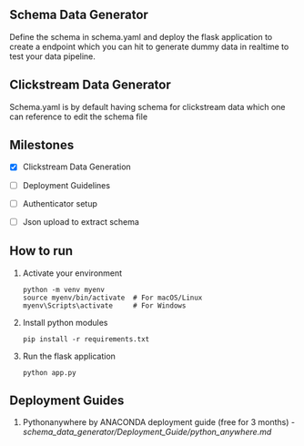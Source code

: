 ## Schema Data Generator
Define the schema in schema.yaml and deploy the flask application to create a endpoint which you can hit to generate dummy data in realtime to test your data pipeline.

## Clickstream Data Generator
Schema.yaml is by default having schema for clickstream data which one can reference to edit the schema file

## Milestones
- [X] Clickstream Data Generation
- [ ] Deployment Guidelines 
- [ ] Authenticator setup
- [ ] Json upload to extract schema



## How to run
1. Activate your environment
    ```
    python -m venv myenv 
    source myenv/bin/activate  # For macOS/Linux
    myenv\Scripts\activate     # For Windows 
    ```
2. Install python modules

    ```pip install -r requirements.txt```

3. Run the flask application

    ```python app.py```

## Deployment Guides
1. Pythonanywhere by ANACONDA deployment guide (free for 3 months) - *schema_data_generator/Deployment_Guide/python_anywhere.md*

